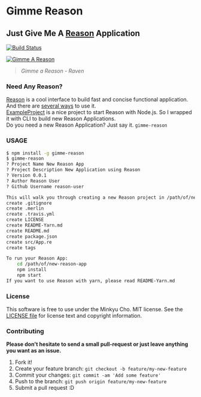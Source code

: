 # Gimme Reason

## Just Give Me A [Reason](http://facebook.github.io/reason) Application

[![Build Status](https://travis-ci.org/Pitzcarraldo/gimme-reason.svg?branch=master)](https://travis-ci.org/Pitzcarraldo/gimme-reason)

[![Gimme A Reason](https://img.youtube.com/vi/T8Lq7lOm4OY/0.jpg)](https://www.youtube.com/watch?v=T8Lq7lOm4OY)

> *Gimme a Reason - Raven*

### Need Any Reason?

[Reason](http://facebook.github.io/reason) is a cool interface to build fast and concise functional application. And there are [several ways](https://github.com/facebook/reason/blob/master/README.md#install-stable) to use it.  
[ExampleProject](https://github.com/reasonml/ExampleProject) is a nice project to start Reason with Node.js. So I wrapped it with CLI to build new Reason Applications.  
Do you need a new Reason Application? Just say it. `gimme-reason`

### USAGE

```bash
$ npm install -g gimme-reason
$ gimme-reason
? Project Name New Reason App
? Project Description New Application using Reason
? Version 0.0.1
? Author Reason User
? Github Username reason-user

This will walk you through creating a new Reason project in /path/of/new-reason-app
create .gitignore
create .merlin
create .travis.yml
create LICENSE
create README-Yarn.md
create README.md
create package.json
create src/App.re
create tags

To run your Reason App:
    cd /path/of/new-reason-app
    npm install
    npm start
If you want to use Reason with yarn, please read README-Yarn.md
```

### License

This software is free to use under the Minkyu Cho. MIT license.
See the [LICENSE file][] for license text and copyright information.

[LICENSE file]: https://github.com/Pitzcarraldo/gimme-reason/blob/master/LICENSE

### Contributing

**Please don't hesitate to send a small pull-request or just leave anything you want as an issue.**

1. Fork it!
2. Create your feature branch: `git checkout -b feature/my-new-feature`
3. Commit your changes: `git commit -am 'Add some feature'`
4. Push to the branch: `git push origin feature/my-new-feature`
5. Submit a pull request :D